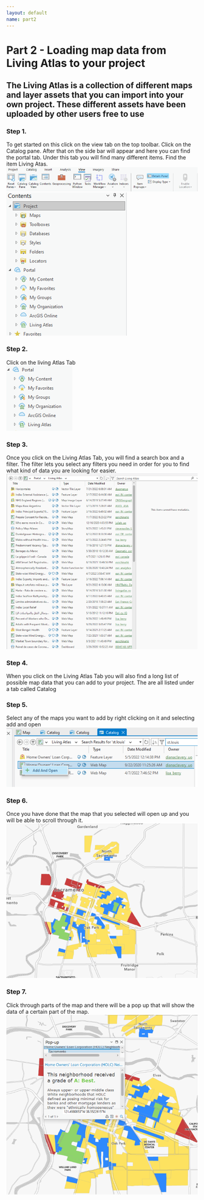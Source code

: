 ```yaml
---
layout: default
name: part2
---
```


# Part 2 - Loading map data from Living Atlas to your project
## The Living Atlas is a collection of different maps and layer assets that you can import into your own project.  These different assets have been uploaded by other users free to use

### Step 1.
To get started on this click on the view tab on the top toolbar. Click on the Catalog pane. After
that on the side bar will appear and here you can find the portal tab. Under this tab you will find
many different items. Find the item Living Atas.
![](images/part2/1.png)
![](images/part2/2.png)
### Step 2.
Click on the living Atlas Tab\
![](images/part2/3.png)
### Step 3.
Once you click on the Living Atlas Tab, you will find a search box and a filter. The filter lets you
select any filters you need in order for you to find what kind of data you are looking for easier.
![](images/part2/4.png)
### Step 4.
When you click on the Living Atlas Tab you will also find a long list of possible map data that you
can add to your project. The are all listed under a tab called Catalog
### Step 5.
Select any of the maps you want to add by right clicking on it and selecting add and open
![](images/part2/5.png)
### Step 6.
Once you have done that the map that you selected will open up and you will be able to scroll
through it.
![](images/part2/6.png)
### Step 7.
Click through parts of the map and there will be a pop up that will show the data of a certain part
of the map.
![](images/part2/7.png)
